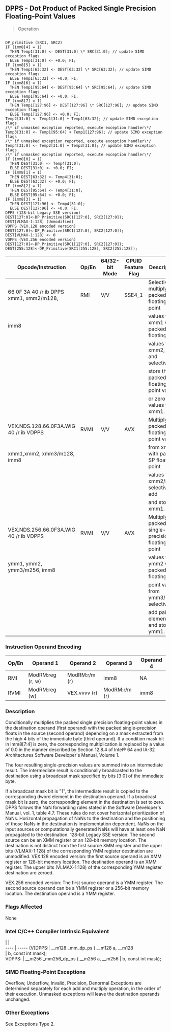 ## DPPS  -  Dot Product of Packed Single Precision Floating-Point Values

> Operation
``` slim

DP_primitive (SRC1, SRC2)
IF (imm8[4] = 1)
  THEN Temp1[31:0] <- DEST[31:0] \* SRC[31:0]; // update SIMD exception flags
  ELSE Temp1[31:0] <- +0.0; FI;
IF (imm8[5] = 1)
  THEN Temp1[63:32] <- DEST[63:32] \* SRC[63:32]; // update SIMD exception flags
  ELSE Temp1[63:32] <- +0.0; FI;
IF (imm8[6] = 1)
  THEN Temp1[95:64] <- DEST[95:64] \* SRC[95:64]; // update SIMD exception flags
  ELSE Temp1[95:64] <- +0.0; FI;
IF (imm8[7] = 1)
  THEN Temp1[127:96] <- DEST[127:96] \* SRC[127:96]; // update SIMD exception flags
  ELSE Temp1[127:96] <- +0.0; FI;
Temp2[31:0] <- Temp1[31:0] + Temp1[63:32]; // update SIMD exception flags
/\* if unmasked exception reported, execute exception handler\*/
Temp3[31:0] <- Temp1[95:64] + Temp1[127:96]; // update SIMD exception flags
/\* if unmasked exception reported, execute exception handler\*/
Temp4[31:0] <- Temp2[31:0] + Temp3[31:0]; // update SIMD exception flags
/\* if unmasked exception reported, execute exception handler\*/
IF (imm8[0] = 1)
  THEN DEST[31:0] <- Temp4[31:0];
  ELSE DEST[31:0] <- +0.0; FI;
IF (imm8[1] = 1)
  THEN DEST[63:32] <- Temp4[31:0];
  ELSE DEST[63:32] <- +0.0; FI;
IF (imm8[2] = 1)
  THEN DEST[95:64] <- Temp4[31:0];
  ELSE DEST[95:64] <- +0.0; FI;
IF (imm8[3] = 1)
  THEN DEST[127:96] <- Temp4[31:0];
  ELSE DEST[127:96] <- +0.0; FI;
DPPS (128-bit Legacy SSE version)
DEST[127:0]<-DP_Primitive(SRC1[127:0], SRC2[127:0]);
DEST[VLMAX-1:128] (Unmodified)
VDPPS (VEX.128 encoded version)
DEST[127:0]<-DP_Primitive(SRC1[127:0], SRC2[127:0]);
DEST[VLMAX-1:128] <- 0
VDPPS (VEX.256 encoded version)
DEST[127:0]<-DP_Primitive(SRC1[127:0], SRC2[127:0]);
DEST[255:128]<-DP_Primitive(SRC1[255:128], SRC2[255:128]);

```

 Opcode/Instruction                     | Op/En| 64/32-bit Mode| CPUID Feature Flag| Description                                    
 ---  | --- | --- | --- | ---
 66 0F 3A 40 /r ib DPPS xmm1, xmm2/m128,| RMI  | V/V           | SSE4_1            | Selectively multiply packed SP floating-point  
 imm8                                   |      |               |                   | values from xmm1 with packed SP floatingpoint  
                                        |      |               |                   | values from xmm2, add and selectively          
                                        |      |               |                   | store the packed SP floating-point values      
                                        |      |               |                   | or zero values to xmm1.                        
 VEX.NDS.128.66.0F3A.WIG 40 /r ib VDPPS | RVMI | V/V           | AVX               | Multiply packed SP floating point values       
 xmm1,xmm2, xmm3/m128, imm8             |      |               |                   | from xmm1 with packed SP floating point        
                                        |      |               |                   | values from xmm2/mem selectively add           
                                        |      |               |                   | and store to xmm1.                             
 VEX.NDS.256.66.0F3A.WIG 40 /r ib VDPPS | RVMI | V/V           | AVX               | Multiply packed single-precision floating-point
 ymm1, ymm2, ymm3/m256, imm8            |      |               |                   | values from ymm2 with packed SP floating       
                                        |      |               |                   | point values from ymm3/mem, selectively        
                                        |      |               |                   | add pairs of elements and store to ymm1.       

### Instruction Operand Encoding
 Op/En| Operand 1       | Operand 2    | Operand 3    | Operand 4
 ---  | --- | --- | --- | ---
 RMI  | ModRM:reg (r, w)| ModRM:r/m (r)| imm8         | NA       
 RVMI | ModRM:reg (w)   | VEX.vvvv (r) | ModRM:r/m (r)| imm8     

### Description
Conditionally multiplies the packed single precision floating-point values in
the destination operand (first operand) with the packed single-precision floats
in the source (second operand) depending on a mask extracted from the high 4
bits of the immediate byte (third operand). If a condition mask bit in Imm8[7:4]
is zero, the corresponding multiplication is replaced by a value of 0.0 in the
manner described by Section 12.8.4 of Intel® 64 and IA-32 Architectures Software
Developer's Manual, Volume 1.

The four resulting single-precision values are summed into an intermediate result.
The intermediate result is conditionally broadcasted to the destination using
a broadcast mask specified by bits [3:0] of the immediate byte.

If a broadcast mask bit is \"1\", the intermediate result is copied to the corresponding
dword element in the destination operand. If a broadcast mask bit is zero, the
corresponding element in the destination is set to zero. DPPS follows the NaN
forwarding rules stated in the Software Developer's Manual, vol. 1, table 4.7.
These rules do not cover horizontal prioritization of NaNs. Horizontal propagation
of NaNs to the destination and the positioning of those NaNs in the destination
is implementation dependent. NaNs on the input sources or computationally generated
NaNs will have at least one NaN propagated to the destination. 128-bit Legacy
SSE version: The second source can be an XMM register or an 128-bit memory location.
The destination is not distinct from the first source XMM register and the upper
bits (VLMAX-1:128) of the corresponding YMM register destination are unmodified.
VEX.128 encoded version: the first source operand is an XMM register or 128-bit
memory location. The destination operand is an XMM register. The upper bits
(VLMAX-1:128) of the corresponding YMM register destination are zeroed.

VEX.256 encoded version: The first source operand is a YMM register. The second
source operand can be a YMM register or a 256-bit memory location. The destination
operand is a YMM register.



### Flags Affected
None


### Intel C/C++ Compiler Intrinsic Equivalent
   | |  
---- | -----
 (V)DPPS:| __m128 _mm_dp_ps ( __m128 a, __m128   
         | b, const int mask);                   
 VDPPS:  | __m256 _mm256_dp_ps ( __m256 a, __m256
         | b, const int mask);                   

### SIMD Floating-Point Exceptions
Overflow, Underflow, Invalid, Precision, Denormal Exceptions are determined
separately for each add and multiply operation, in the order of their execution.
Unmasked exceptions will leave the destination operands unchanged.


### Other Exceptions
See Exceptions Type 2.
